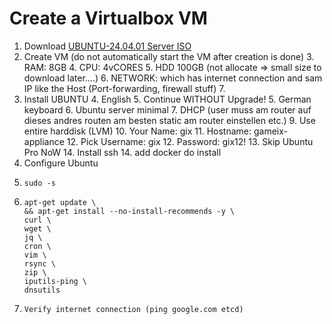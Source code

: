 # Create a Virtualbox VM

1. Download [UBUNTU-24.04.01 Server ISO](https://releases.ubuntu.com/noble/ubuntu-24.04.1-live-server-amd64.iso)
2. Create VM (do not automatically start the VM after creation is done)
   3. RAM: 8GB
   4. CPU: 4vCORES
   5. HDD 100GB (not allocate => small size to download later....)
   6. NETWORK: which has internet connection and sam IP like the Host (Port-forwarding, firewall stuff)
   7. 
3. Install UBUNTU
   4. English
   5. Continue WITHOUT Upgrade!
   5. German keyboard
   6. Ubuntu server minimal
   7. DHCP (user muss am router auf dieses andres routen am besten static am router einstellen etc.)
   9. Use entire harddisk (LVM)
   10. Your Name: gix
   11. Hostname: gameix-appliance
   12. Pick Username: gix
   12. Password: gix12!
   13. Skip Ubuntu Pro  NoW
   14. Install ssh
   14. add docker do install
4. Configure Ubuntu
5.     sudo -s
6.     apt-get update \
       && apt-get install --no-install-recommends -y \
       curl \
       wget \
       jq \
       cron \
       vim \
       rsync \
       zip \
       iputils-ping \
       dnsutils

7.     Verify internet connection (ping google.com etcd)

